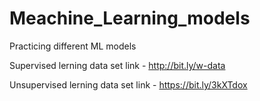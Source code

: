 # Meachine_Learning_models

Practicing different ML models  

Supervised lerning data set link -  http://bit.ly/w-data

Unsupervised lerning data set link -  https://bit.ly/3kXTdox
